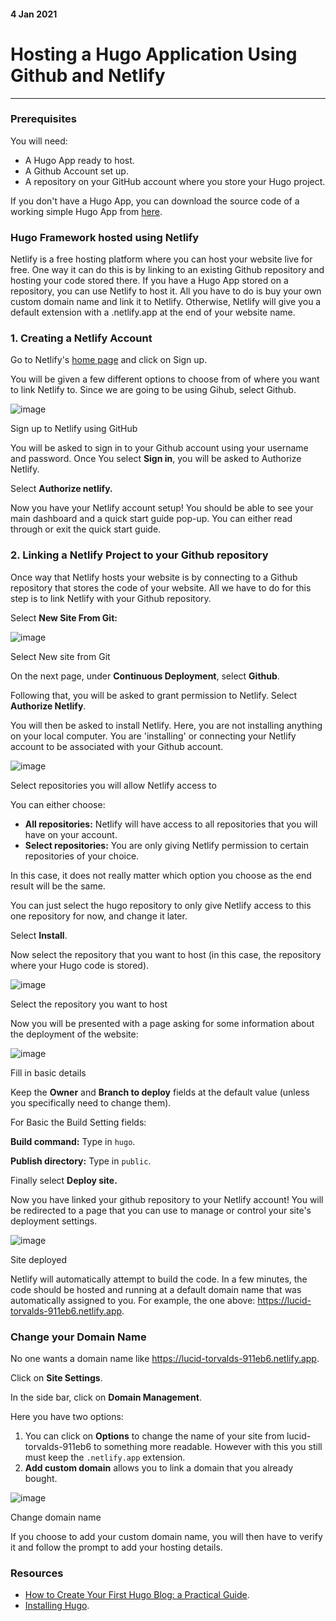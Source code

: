 #### 4 Jan 2021
# Hosting a Hugo Application Using Github and Netlify
___

### **Prerequisites**

<div class="pb-3"></div>

You will need:

<div class="pb-3"></div>

- A Hugo App ready to host.
- A Github Account set up.
- A repository on your GitHub account where you store your Hugo project.

<div class="pb-3"></div>

If you don't have a Hugo App, you can download the source code of a working simple Hugo App from <a class="cyanLink" href="https://github.com/vondreii/hugo-framework">here</a>.

<div class="pb-3"></div>

### **Hugo Framework hosted using Netlify**

<div class="pb-3"></div>

Netlify is a free hosting platform where you can host your website live for free. One way it can do this is by linking to an existing Github repository and hosting your code stored there. If you have a Hugo App stored on a repository, you can use Netlify to host it. All you have to do is buy your own custom domain name and link it to Netlify. Otherwise, Netlify will give you a default extension with a .netlify.app at the end of your website name.

<div class="pb-3"></div>

### **1. Creating a Netlify Account**

<div class="pb-3"></div>

Go to Netlify's <a class="cyanLink" href="https://www.netlify.com/">home page</a> and click on Sign up.

<div class="pb-3"></div>

You will be given a few different options to choose from of where you want to link Netlify to. Since we are going to be using Gihub, select Github.

<div class="pb-3"></div>

<!-- ----------- Image ----------- -->
<div class="image-container">
    <img src="./assets/blog/images/hostingAHugoAppUsingGithubAndNetlify/1.jpg" loading="lazy" alt="image" class="image-full"/>
	<div class="image-description"><p>Sign up to Netlify using GitHub</p></div>
</div>
<!-- ----------------------------- -->

<div class="pb-3"></div>

You will be asked to sign in to your Github account using your username and password. Once You select **Sign in**, you will be asked to Authorize Netlify.

<div class="pb-3"></div>

Select **Authorize netlify.**

<div class="pb-3"></div>

Now you have your Netlify account setup! You should be able to see your main dashboard and a quick start guide pop-up. You can either read through or exit the quick start guide.

<div class="pb-3"></div>

### **2. Linking a Netlify Project to your Github repository**

<div class="pb-3"></div>

Once way that Netlify hosts your website is by connecting to a Github repository that stores the code of your website. All we have to do for this step is to link Netlify with your Github repository.

<div class="pb-3"></div>

Select **New Site From Git:**

<div class="pb-3"></div>

<!-- ----------- Image ----------- -->
<div class="image-container">
    <img src="./assets/blog/images/hostingAHugoAppUsingGithubAndNetlify/2.jpg" loading="lazy" alt="image" class="image-full"/>
	<div class="image-description"><p>Select New site from Git</p></div>
</div>
<!-- ----------------------------- -->

<div class="pb-3"></div>

On the next page, under **Continuous Deployment**, select **Github**.

<div class="pb-3"></div>

Following that, you will be asked to grant permission to Netlify. Select **Authorize Netlify**.

<div class="pb-3"></div>

You will then be asked to install Netlify. Here, you are not installing anything on your local computer. You are 'installing' or connecting your Netlify account to be associated with your Github account.

<div class="pb-3"></div>

<!-- ----------- Image ----------- -->
<div class="image-container">
    <img src="./assets/blog/images/hostingAHugoAppUsingGithubAndNetlify/3.jpg" loading="lazy" alt="image" class="image-full"/>
	<div class="image-description"><p>Select repositories you will allow Netlify access to</p></div>
</div>
<!-- ----------------------------- -->

<div class="pb-3"></div>

You can either choose:

<div class="pb-3"></div>

* **All repositories:** Netlify will have access to all repositories that you will have on your account. 
* **Select repositories:** You are only giving Netlify permission to certain repositories of your choice.

<div class="pb-3"></div>

In this case, it does not really matter which option you choose as the end result will be the same. 

<div class="pb-3"></div>

You can just select the hugo repository to only give Netlify access to this one repository for now, and change it later.  

<div class="pb-3"></div>

Select **Install**.

<div class="pb-3"></div>

Now select the repository that you want to host (in this case, the repository where your Hugo code is stored).

<div class="pb-3"></div>

<!-- ----------- Image ----------- -->
<div class="image-container">
    <img src="./assets/blog/images/hostingAHugoAppUsingGithubAndNetlify/4.jpg" loading="lazy" alt="image" class="image-75"/>
	<div class="image-description"><p>Select the repository you want to host</p></div>
</div>
<!-- ----------------------------- -->

<div class="pb-3"></div>

Now you will be presented with a page asking for some information about the deployment of the website:

<div class="pb-3"></div>

<!-- ----------- Image ----------- -->
<div class="image-container">
    <img src="./assets/blog/images/hostingAHugoAppUsingGithubAndNetlify/5.jpg" loading="lazy" alt="image" class="image-75"/>
	<div class="image-description"><p>Fill in basic details</p></div>
</div>
<!-- ----------------------------- -->

<div class="pb-3"></div>

Keep the **Owner** and **Branch to deploy** fields at the default value (unless you specifically need to change them).

<div class="pb-3"></div>

For Basic the Build Setting fields:

<div class="pb-3"></div>

**Build command:** Type in `hugo`.

<div class="pb-3"></div>

**Publish directory:** Type in `public`.

<div class="pb-3"></div>

Finally select **Deploy site.**

<div class="pb-3"></div>

Now you have linked your github repository to your Netlify account! You will be redirected to a page that you can use to manage or control your site's deployment settings. 

<div class="pb-3"></div>

<!-- ----------- Image ----------- -->
<div class="image-container">
    <img src="./assets/blog/images/hostingAHugoAppUsingGithubAndNetlify/6.jpg" loading="lazy" alt="image" class="image-full"/>
	<div class="image-description"><p>Site deployed</p></div>
</div>
<!-- ----------------------------- -->

<div class="pb-3"></div>

Netlify will automatically attempt to build the code. In a few minutes, the code should be hosted and running at a default domain name that was automatically assigned to you. For example, the one above: <a class="cyanLink" href="https://lucid-torvalds-911eb6.netlify.app">https://lucid-torvalds-911eb6.netlify.app</a>.

<div class="pb-3"></div>

### **Change your Domain Name**

<div class="pb-3"></div>

No one wants a domain name like <a class="cyanLink" href="https://lucid-torvalds-911eb6.netlify.app">https://lucid-torvalds-911eb6.netlify.app</a>.

<div class="pb-3"></div>

Click on **Site Settings**.

<div class="pb-3"></div>

In the side bar, click on **Domain Management**.

<div class="pb-3"></div>

Here you have two options:

<div class="pb-3"></div>

1. You can click on **Options** to change the name of your site from lucid-torvalds-911eb6 to something more readable. However with this you still must keep the `.netlify.app` extension.
2. **Add custom domain** allows you to link a domain that you already bought. 

<div class="pb-3"></div>

<!-- ----------- Image ----------- -->
<div class="image-container">
    <img src="./assets/blog/images/hostingAHugoAppUsingGithubAndNetlify/7.PNG" loading="lazy" alt="image" class="image-75"/>
	<div class="image-description"><p>Change domain name</p></div>
</div>
<!-- ----------------------------- -->

<div class="pb-3"></div>

If you choose to add your custom domain name, you will then have to verify it and follow the prompt to add your hosting details.

<div class="pb-3"></div>

### **Resources**

<div class="pb-3"></div>

* <a class="cyanLink" href="https://www.freecodecamp.org/news/your-first-hugo-blog-a-practical-guide/">How to Create Your First Hugo Blog: a Practical Guide</a>.
* <a class="cyanLink" href="https://gohugo.io/getting-started/installing/">Installing Hugo</a>.

<div class="pb-3"></div>